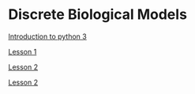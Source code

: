 # Discrete Biological Models

[Introduction to python 3](python3.pdf)


[Lesson 1](http://htmlpreview.github.io/?https://raw.githubusercontent.com/vbonnici/Discrete-Biological-Models/master/DBM-lex1.html?token=AD6kRtP1o8bBYOGBZG_ORTmjPU5bMgoUks5cndsMwA%3D%3D)


[Lesson 2](http://htmlpreview.github.io/?https://raw.githubusercontent.com/vbonnici/Discrete-Biological-Models/master/DBM-lex2.html)

[Lesson 2](http://htmlpreview.github.io/?https://raw.githubusercontent.com/vbonnici/Discrete-Biological-Models/master/DBM-lex3.html)
